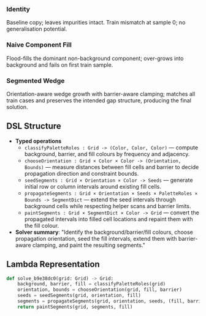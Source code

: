 ### Identity
Baseline copy; leaves impurities intact. Train mismatch at sample 0; no generalisation potential.

### Naive Component Fill
Flood-fills the dominant non-background component; over-grows into background and fails on first train sample.

### Segmented Wedge
Orientation-aware wedge growth with barrier-aware clamping; matches all train cases and preserves the intended gap structure, producing the final solution.

## DSL Structure
- **Typed operations**
  - `classifyPaletteRoles : Grid -> (Color, Color, Color)` — compute background, barrier, and fill colours by frequency and adjacency.
  - `chooseOrientation : Grid × Color × Color -> (Orientation, Bounds)` — measure distances between fill cells and barrier to decide propagation direction and constraint bounds.
  - `seedSegments : Grid × Orientation × Color -> Seeds` — generate initial row or column intervals around existing fill cells.
  - `propagateSegments : Grid × Orientation × Seeds × PaletteRoles × Bounds -> SegmentDict` — extend the seed intervals through background cells while respecting helper scans and barrier limits.
  - `paintSegments : Grid × SegmentDict × Color -> Grid` — convert the propagated intervals into filled cell locations and repaint them with the fill colour.
- **Solver summary**: "Identify the background/barrier/fill colours, choose propagation orientation, seed the fill intervals, extend them with barrier-aware clamping, and paint the resulting segments."

## Lambda Representation

```python
def solve_b9e38dc0(grid: Grid) -> Grid:
    background, barrier, fill = classifyPaletteRoles(grid)
    orientation, bounds = chooseOrientation(grid, fill, barrier)
    seeds = seedSegments(grid, orientation, fill)
    segments = propagateSegments(grid, orientation, seeds, (fill, barrier), bounds)
    return paintSegments(grid, segments, fill)
```
